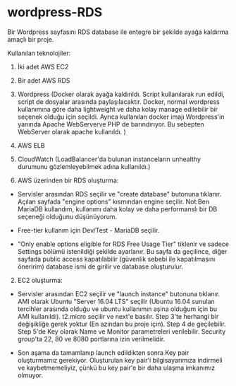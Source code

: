 # wordpress-RDS
Bir Wordpress sayfasını RDS database ile entegre bir şekilde ayağa kaldırma amaçlı bir proje.

Kullanılan teknolojiler:
1. İki adet AWS EC2
2. Bir adet AWS RDS
3. Wordpress (Docker olarak ayağa kaldırıldı. Script kullanılarak run edildi, script de dosyalar arasında paylaşılacaktır. Docker, normal wordpress kullanımına göre daha lightweight ve daha kolay manage edilebilir bir seçenek olduğu için seçildi. Ayrıca kullanılan docker imajı Wordpress'in yanında Apache WebServerve PHP de barındırıyor. Bu sebepten WebServer olarak apache kullanıldı. )
4. AWS ELB
5. CloudWatch (LoadBalancer'da bulunan instanceların unhealthy durumunu gözlemleyebilmek adına kullanıldı.)




1. AWS üzerinden bir RDS oluşturma:

* Servisler arasından RDS seçilir ve "create database" butonuna tıklanır. Açılan sayfada "engine options" kısmından engine seçilir. 
Not:Ben MariaDB kullandım, kullanımı daha kolay ve daha performanslı bir DB seçeneği olduğunu düşünüyorum.

* Free-tier kullanım için Dev/Test - MariaDB seçilir. 

* "Only enable options eligible for RDS Free Usage Tier" tiklenir ve sadece Settings bölümü istenildiği şekilde ayarlanır.
Bu sayfa da geçilince, diğer sayfada public access kapatılabilir (güvenlik sebebi ile kapatılmasını öneririm) database ismi de girilir ve database oluşturulur.

2. EC2 oluşturma:

* Servisler arasından EC2 seçilir ve "launch instance" butonuna tıklanır. AMI olarak Ubuntu "Server 16.04 LTS" seçilir (Ubuntu 16.04 sunulan tercihler arasında olduğu ve ubuntu kullanımın aşina olduğum için bu AMI kullanıldı). t2.micro seçilir ve next'e basılır. Step 3'te herhangi bir değişikliğe gerek yoktur (En azından bu proje için). Step 4 de geçilebilir. Step 5'de Key olarak Name ve Monitor parametreleri verilebilir. Security group'ta 22, 80 ve 8080 portlarına izin verilmelidir.

* Son aşama da tamamlanıp launch edildikten sonra Key pair oluşturmamız gerekiyor. Oluşturulan key pair'i bilgisayarımıza indirmeli ve kaybetmemeliyiz, çünkü bu key pair'e bir daha ulaşma imkanımız olmuyor.

